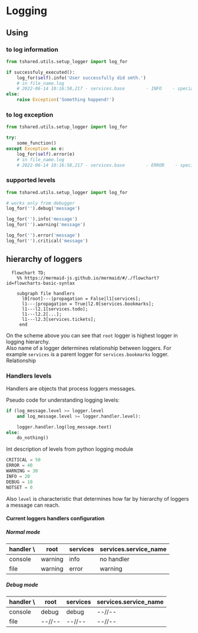 # Logging
## Using

### to log information
```python
from tshared.utils.setup_logger import log_for

if successfuly_executed():
    log_for(self).info('User successfully did smth.')
    # in file_name.log
    # 2022-06-14 10:16:58,217 - services.base        - INFO    - special message from the base.
else:
    raise Exception('Something happend!')
```

### to log exception
```python
from tshared.utils.setup_logger import log_for

try:
    some_function()
except Exception as e:
    log_for(self).error(e)
    # in file_name.log
    # 2022-06-14 10:16:58,217 - services.base        - ERROR    - special message from the base.
```

### supported levels
```python
from tshared.utils.setup_logger import log_for

# works only from debugger
log_for('').debug('message')

log_for('').info('message')
log_for('').warning('message')

log_for('').error('message')
log_for('').critical('message')

```

## hierarchy of loggers

```mermaid
  flowchart TD;
    %% https://mermaid-js.github.io/mermaid/#/./flowchart?id=flowcharts-basic-syntax 

    subgraph file handlers
      l0[root]---|propagation = False|l1[services];
      l1---|propagation = True|l2.0[services.bookmarks];
      l1---l2.1[services.todo];
      l1---l2.2[...];
      l1---l2.3[services.tickets];
     end
```

On the scheme above you can see that `root` logger is highest logger in logging hierarchy.  
Also name of a logger determines relationship between loggers. For example `services` is a parent logger for `services.bookmarks` logger. Relationship 

### Handlers levels
Handlers are objects that process loggers messages.


Pseudo code for understanding logging levels:
```python
if (log_message.level >= logger.level
    and log_message.level >= logger.handler.level):

    logger.handler.log(log_message.text)
else:
    do_nothing()
```

Int description of levels from python logging module
```python
CRITICAL = 50
ERROR = 40
WARNING = 30
INFO = 20
DEBUG = 10
NOTSET = 0
```

Also `level` is characteristic that determines how far by hierarchy of loggers a message can reach.


#### Current loggers handlers configuration
##### Normal mode
| handler \ | root    | services | services.service_name |
|-----------|---------|----------|-----------------------|
| console   | warning | info     | no handler            |
| file      | warning | error    | warning               |

##### Debug mode
| handler \ | root    | services | services.service_name |
|-----------|---------|----------|-----------------------|
| console   | debug   | debug    | --//--                |
| file      | --//--  | --//--   | --//--                |
